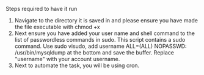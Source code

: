 Steps required to have it run
1. Navigate to the directory it is saved in and please ensure you have made the file executable with chmod +x <filename>
2. Next ensure you have added your user name and shell command to the list of passwordless commands in sudo. This script contains a sudo command. Use sudo visudo, add
 username ALL=(ALL) NOPASSWD: /usr/bin/mysqldump at the bottom and save the buffer. Replace "username" with your account username.
3. Next to automate the task, you will be using cron.

